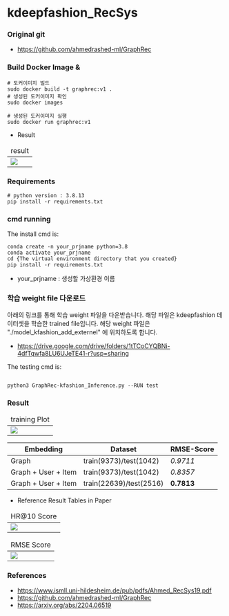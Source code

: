 # kdeepfashion_RecSys

### Original git
- https://github.com/ahmedrashed-ml/GraphRec


### Build Docker Image & 
```
# 도커이미지 빌드
sudo docker build -t graphrec:v1 .
# 생성된 도커이미지 확인
sudo docker images
```

```
# 생성된 도커이미지 실행
sudo docker run graphrec:v1
```
- Result
<table>
    <thead>
        <tr>
            <td>result</td>
        </tr>
    </thead>
    <tbody>
        <tr>
            <td><img src="https://github.com/hyunyongPark/kdeepfashion_RecSys/blob/main/img/result.PNG"/></td>
        </tr>
    </tbody>
</table>


### Requirements
```
# python version : 3.8.13
pip install -r requirements.txt 
```



### cmd running

The install cmd is:
```
conda create -n your_prjname python=3.8
conda activate your_prjname
cd {The virtual environment directory that you created}
pip install -r requirements.txt
```
- your_prjname : 생성할 가상환경 이름


### 학습 weight file 다운로드 
아래의 링크를 통해 학습 weight 파일을 다운받습니다. 
해당 파일은 kdeepfashion 데이터셋을 학습한 trained file입니다.
해당 weight 파일은 "./model_kfashion_add_externel" 에 위치하도록 합니다.  
- https://drive.google.com/drive/folders/1tTCoCYQBNi-4dfTqwfa8LU6UJeTE41-r?usp=sharing

The testing cmd is: 
```

python3 GraphRec-kfashion_Inference.py --RUN test

```



### Result
<table>
    <thead>
        <tr>
            <td>training Plot</td>
        </tr>
    </thead>
    <tbody>
        <tr>
            <td><img src="https://github.com/hyunyongPark/kdeepfashion_RecSys/blob/main/model_kfashion_add_externel/training_result.png"/></td>
        </tr>
    </tbody>
</table>

|Embedding|Dataset|RMSE-Score|
|---|---|---|
|Graph|train(9373)/test(1042)|*0.9711*|
|Graph + User + Item|train(9373)/test(1042)|*0.8357*|
|Graph + User + Item|train(22639)/test(2516)|**0.7813**|

- Reference Result Tables in Paper
<table>
    <thead>
        <tr>
            <td>HR@10 Score</td>
        </tr>
    </thead>
    <tbody>
        <tr>
            <td><img src="https://github.com/hyunyongPark/kdeepfashion_RecSys/blob/main/img/refer_carca.png"/></td>
        </tr>
    </tbody>
</table>

<table>
    <thead>
        <tr>
            <td>RMSE Score</td>
        </tr>
    </thead>
    <tbody>
        <tr>
            <td><img src="https://github.com/hyunyongPark/kdeepfashion_RecSys/blob/main/img/paper_result.png"/></td>
        </tr>
    </tbody>
</table>

### References

- https://www.ismll.uni-hildesheim.de/pub/pdfs/Ahmed_RecSys19.pdf
- https://github.com/ahmedrashed-ml/GraphRec
- https://arxiv.org/abs/2204.06519

